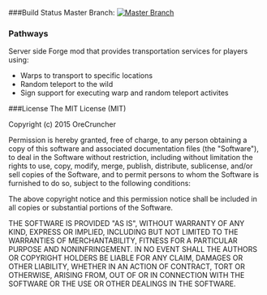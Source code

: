 ###Build Status
Master Branch: [![Master Branch](https://travis-ci.org/OreCruncher/Pathways.svg?branch=master)](https://travis-ci.org/OreCruncher/Pathways)

### Pathways
Server side Forge mod that provides transportation services for players using:

* Warps to transport to specific locations
* Random teleport to the wild
* Sign support for executing warp and random teleport activites

###License
The MIT License (MIT)

Copyright (c) 2015 OreCruncher

Permission is hereby granted, free of charge, to any person obtaining a copy
of this software and associated documentation files (the "Software"), to deal
in the Software without restriction, including without limitation the rights
to use, copy, modify, merge, publish, distribute, sublicense, and/or sell
copies of the Software, and to permit persons to whom the Software is
furnished to do so, subject to the following conditions:

The above copyright notice and this permission notice shall be included in
all copies or substantial portions of the Software.

THE SOFTWARE IS PROVIDED "AS IS", WITHOUT WARRANTY OF ANY KIND, EXPRESS OR
IMPLIED, INCLUDING BUT NOT LIMITED TO THE WARRANTIES OF MERCHANTABILITY,
FITNESS FOR A PARTICULAR PURPOSE AND NONINFRINGEMENT. IN NO EVENT SHALL THE
AUTHORS OR COPYRIGHT HOLDERS BE LIABLE FOR ANY CLAIM, DAMAGES OR OTHER
LIABILITY, WHETHER IN AN ACTION OF CONTRACT, TORT OR OTHERWISE, ARISING FROM,
OUT OF OR IN CONNECTION WITH THE SOFTWARE OR THE USE OR OTHER DEALINGS IN
THE SOFTWARE.
